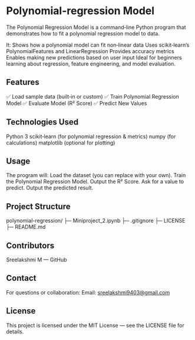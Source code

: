 # Polynomial-regression Model
The Polynomial Regression Model is a command‑line Python program that demonstrates how to fit a polynomial regression model to data.

It:
Shows how a polynomial model can fit non‑linear data
Uses scikit‑learn’s PolynomialFeatures and LinearRegression
Provides accuracy metrics
Enables making new predictions based on user input
Ideal for beginners learning about regression, feature engineering, and model evaluation.

## Features
✅ Load sample data (built‑in or custom)
✅ Train Polynomial Regression Model
✅ Evaluate Model (R² Score)
✅ Predict New Values

## Technologies Used
Python 3
scikit‑learn (for polynomial regression & metrics)
numpy (for calculations)
matplotlib (optional for plotting)

## Usage
The program will:
Load the dataset (you can replace with your own).
Train the Polynomial Regression Model.
Output the R² Score.
Ask for a value to predict.
Output the predicted result.

## Project Structure

polynomial-regression/
├─ Miniproject_2.ipynb
├─ .gitignore
├─ LICENSE
├─ README.md

## Contributors
Sreelakshmi M — GitHub

## Contact
For questions or collaboration:
Email: sreelakshmi9403@gmail.com

## License
This project is licensed under the MIT License — see the LICENSE file for details.
